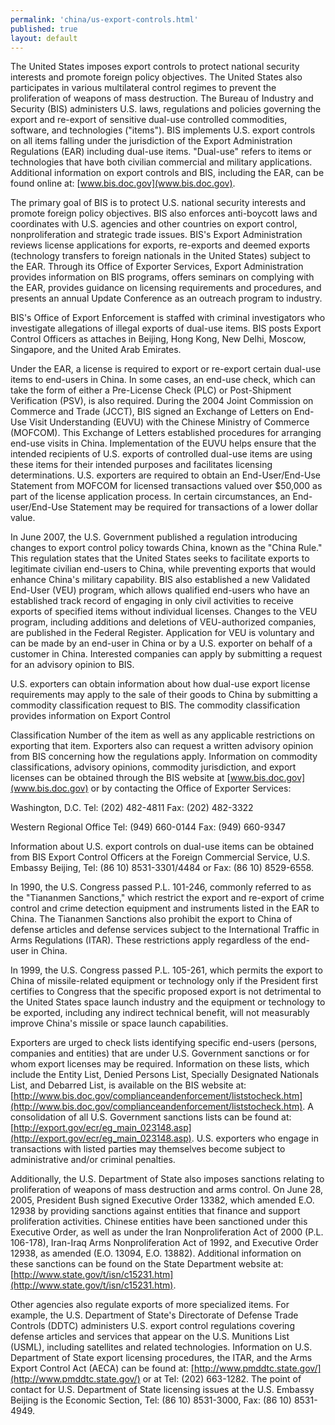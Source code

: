 ```yaml
---
permalink: 'china/us-export-controls.html'
published: true
layout: default
---
```

The United States imposes export controls to protect national security interests and promote foreign policy objectives. The United States also participates in various multilateral control regimes to prevent the proliferation of weapons of mass destruction. The Bureau of Industry and Security (BIS) administers U.S. laws, regulations and policies governing the export and re-export of sensitive dual-use controlled commodities, software, and technologies ("items"). BIS implements U.S. export controls on all items falling under the jurisdiction of the Export Administration Regulations (EAR) including dual-use items. "Dual-use" refers to items or technologies that have both civilian commercial and military applications. Additional information on export controls and BIS, including the EAR, can be found online at: [www.bis.doc.gov](www.bis.doc.gov).

The primary goal of BIS is to protect U.S. national security interests and promote foreign policy objectives. BIS also enforces anti-boycott laws and coordinates with U.S. agencies and other countries on export control, nonproliferation and strategic trade issues. BIS's Export Administration reviews license applications for exports, re-exports and deemed exports (technology transfers to foreign nationals in the United States) subject to the EAR. Through its Office of Exporter Services, Export Administration provides information on BIS programs, offers seminars on complying with the EAR, provides guidance on licensing requirements and procedures, and presents an annual Update Conference as an outreach program to industry.

BIS's Office of Export Enforcement is staffed with criminal investigators who investigate allegations of illegal exports of dual-use items. BIS posts Export Control Officers as attaches in Beijing, Hong Kong, New Delhi, Moscow, Singapore, and the United Arab Emirates.

Under the EAR, a license is required to export or re-export certain dual-use items to end-users in China. In some cases, an end-use check, which can take the form of either a Pre-License Check (PLC) or Post-Shipment Verification (PSV), is also required. During the 2004 Joint Commission on Commerce and Trade (JCCT), BIS signed an Exchange of Letters on End-Use Visit Understanding (EUVU) with the Chinese Ministry of Commerce (MOFCOM). This Exchange of Letters established procedures for arranging end-use visits in China. Implementation of the EUVU helps ensure that the intended recipients of U.S. exports of controlled dual-use items are using these items for their intended purposes and facilitates licensing determinations. U.S. exporters are required to obtain an End-User/End-Use Statement from MOFCOM for licensed transactions valued over $50,000 as part of the license application process. In certain circumstances, an End-user/End-Use Statement may be required for transactions of a lower dollar value.

In June 2007, the U.S. Government published a regulation introducing changes to export control policy towards China, known as the "China Rule." This regulation states that the United States seeks to facilitate exports to legitimate civilian end-users to China, while preventing exports that would enhance China's military capability. BIS also established a new Validated End-User (VEU) program, which allows qualified end-users who have an established track record of engaging in only civil activities to receive exports of specified items without individual licenses. Changes to the VEU program, including additions and deletions of VEU-authorized companies, are published in the Federal Register. Application for VEU is voluntary and can be made by an end-user in China or by a U.S. exporter on behalf of a customer in China. Interested companies can apply by submitting a request for an advisory opinion to BIS.

U.S. exporters can obtain information about how dual-use export license requirements may apply to the sale of their goods to China by submitting a commodity classification request to BIS. The commodity classification provides information on Export Control

Classification Number of the item as well as any applicable restrictions on exporting that item. Exporters also can request a written advisory opinion from BIS concerning how the regulations apply. Information on commodity classifications, advisory opinions, commodity jurisdiction, and export licenses can be obtained through the BIS website at [www.bis.doc.gov](www.bis.doc.gov) or by contacting the Office of Exporter Services:

Washington, D.C.  Tel: (202) 482-4811  Fax: (202) 482-3322  

Western Regional Office	 Tel: (949) 660-0144  Fax: (949) 660-9347  

Information about U.S. export controls on dual-use items can be obtained from BIS Export Control Officers at the Foreign Commercial Service, U.S. Embassy Beijing, Tel: (86 10) 8531-3301/4484 or Fax: (86 10) 8529-6558.

In 1990, the U.S. Congress passed P.L. 101-246, commonly referred to as the "Tiananmen Sanctions," which restrict the export and re-export of crime control and crime detection equipment and instruments listed in the EAR to China. The Tiananmen Sanctions also prohibit the export to China of defense articles and defense services subject to the International Traffic in Arms Regulations (ITAR). These restrictions apply regardless of the end-user in China.

In 1999, the U.S. Congress passed P.L. 105-261, which permits the export to China of missile-related equipment or technology only if the President first certifies to Congress that the specific proposed export is not detrimental to the United States space launch industry and the equipment or technology to be exported, including any indirect technical benefit, will not measurably improve China's missile or space launch capabilities.

Exporters are urged to check lists identifying specific end-users (persons, companies and entities) that are under U.S. Government sanctions or for whom export licenses may be required. Information on these lists, which include the Entity List, Denied Persons List, Specially Designated Nationals List, and Debarred List, is available on the BIS website at: [http://www.bis.doc.gov/complianceandenforcement/liststocheck.htm](http://www.bis.doc.gov/complianceandenforcement/liststocheck.htm). A consolidation of all U.S. Government sanctions lists can be found at: [http://export.gov/ecr/eg_main_023148.asp](http://export.gov/ecr/eg_main_023148.asp). U.S. exporters who engage in transactions with listed parties may themselves become subject to administrative and/or criminal penalties.

Additionally, the U.S. Department of State also imposes sanctions relating to proliferation of weapons of mass destruction and arms control. On June 28, 2005, President Bush signed Executive Order 13382, which amended E.O. 12938 by providing sanctions against entities that finance and support proliferation activities. Chinese entities have been sanctioned under this Executive Order, as well as under the Iran Nonproliferation Act of 2000 (P.L. 106-178), Iran-Iraq Arms Nonproliferation Act of 1992, and Executive Order 12938, as amended (E.O. 13094, E.O. 13882). Additional information on these sanctions can be found on the State Department website at: [http://www.state.gov/t/isn/c15231.htm](http://www.state.gov/t/isn/c15231.htm).

Other agencies also regulate exports of more specialized items. For example, the U.S. Department of State's Directorate of Defense Trade Controls (DDTC) administers U.S. export control regulations covering defense articles and services that appear on the U.S. Munitions List (USML), including satellites and related technologies. Information on U.S. Department of State export licensing procedures, the ITAR, and the Arms Export Control Act (AECA) can be found at: [http://www.pmddtc.state.gov/](http://www.pmddtc.state.gov/) or at Tel: (202) 663-1282. The point of contact for U.S. Department of State licensing issues at the U.S. Embassy Beijing is the Economic Section, Tel: (86 10) 8531-3000, Fax: (86 10) 8531-4949.
